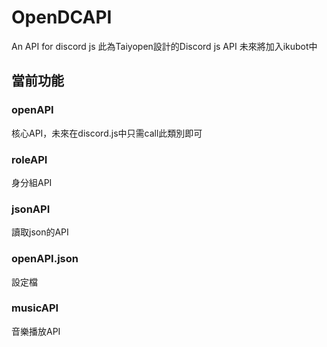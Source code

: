 # OpenDCAPI
An API for discord js
此為Taiyopen設計的Discord js API
未來將加入ikubot中


## 當前功能

### openAPI
核心API，未來在discord.js中只需call此類別即可

### roleAPI
身分組API

### jsonAPI
讀取json的API

### openAPI.json
設定檔

### musicAPI
音樂播放API
